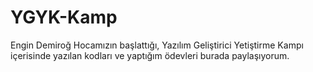 # YGYK-Kamp

Engin Demiroğ Hocamızın başlattığı,
Yazılım Geliştirici Yetiştirme Kampı içerisinde yazılan kodları ve yaptığım ödevleri burada paylaşıyorum.
